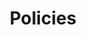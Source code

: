 ---
sidebar: false
layout: Policies
title: Policies
subTitle: Bundled policies for your services and network.

# the data that is used to build this page
policies:
  - section: security
    sectionTitle: Security
    sectionSubTitle: Identity, Encryption and Compliance
    items:
      - title: mTLS
        url: /docs/latest/policies/#mutual-tls
      - title: Traffic Permissions
        url: /docs/latest/policies/#traffic-permissions
      - title: DP/CP Security
        url: /docs/latest/documentation/#dataplane-token
  - section: traffic-control
    sectionTitle: Traffic Control
    sectionSubTitle: Routing, Versioning, Deployments
    items:
      - title: Traffic Route
        url: /docs/latest/policies/#traffic-route
  - section: observability
    sectionTitle: Observability
    sectionSubTitle: Metrics, Logs and Traces
    items:
      - title: Traffic Log
        url: /docs/latest/policies/#traffic-log
      - title: Dataplane Metric
        url: /docs/latest/policies/#traffic-metrics
      - title: Traffic Trace
        url: /docs/latest/policies/#traffic-tracing
  - section: advanced
    sectionTitle: Advanced
    sectionSubTitle: Envoy configuration and Miscellaneous
    items:
      - title: Mesh/Multi-tenancy
        url: /docs/latest/policies/#mesh
      - title: Proxy Template
        url: /docs/latest/policies/#proxy-template
      - title: Healthcheck
        url: /docs/latest/policies/#health-check
---